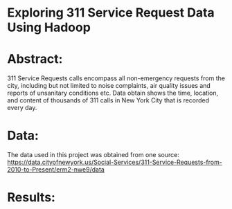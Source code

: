# Exploring 311 Service Request Data Using Hadoop

# Abstract:
311 Service Requests calls encompass all non-emergency requests from the city, including but not limited to noise complaints, air quality issues and reports of unsanitary conditions etc. Data obtain shows the time, location, and content of thousands of 311 calls in New York City that is recorded every day.
# Data:
The data used in this project was obtained from one source:
https://data.cityofnewyork.us/Social-Services/311-Service-Requests-from-2010-to-Present/erm2-nwe9/data
# Results:

